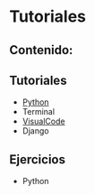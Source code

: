 # Tutoriales

## Contenido:

## Tutoriales
* <a href='./Python/README.md'>Python</a>
* Terminal
* <a href='./VisualCode/README.md'>VisualCode</a>
* Django
  
## Ejercicios
* Python

